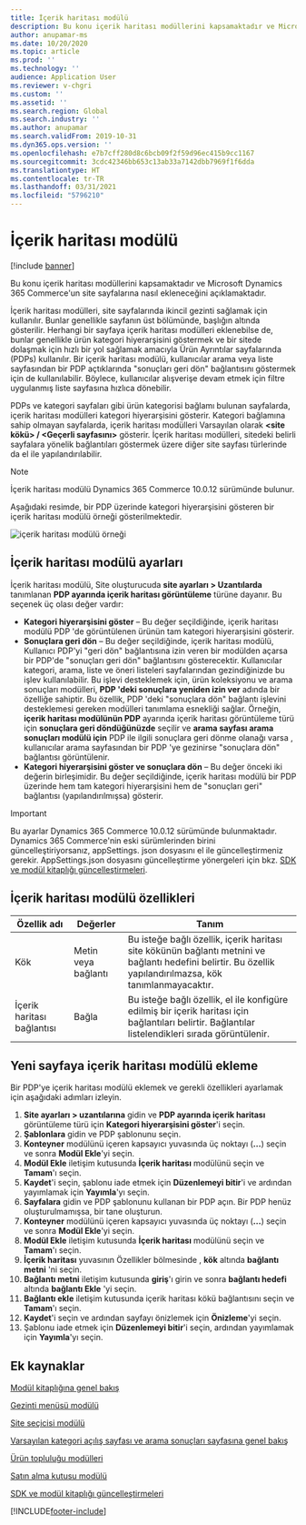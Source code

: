 ```yaml
---
title: İçerik haritası modülü
description: Bu konu içerik haritası modüllerini kapsamaktadır ve Microsoft Dynamics 365 Commerce'un site sayfalarına nasıl ekleneceğini açıklamaktadır.
author: anupamar-ms
ms.date: 10/20/2020
ms.topic: article
ms.prod: ''
ms.technology: ''
audience: Application User
ms.reviewer: v-chgri
ms.custom: ''
ms.assetid: ''
ms.search.region: Global
ms.search.industry: ''
ms.author: anupamar
ms.search.validFrom: 2019-10-31
ms.dyn365.ops.version: ''
ms.openlocfilehash: e7b7cff280d8c6bcb09f2f59d96ec415b9cc1167
ms.sourcegitcommit: 3cdc42346bb653c13ab33a7142dbb7969f1f6dda
ms.translationtype: HT
ms.contentlocale: tr-TR
ms.lasthandoff: 03/31/2021
ms.locfileid: "5796210"
---
```

# <a name="breadcrumb-module"></a>İçerik haritası modülü

[!include [banner](includes/banner.md)]

Bu konu içerik haritası modüllerini kapsamaktadır ve Microsoft Dynamics 365 Commerce'un site sayfalarına nasıl ekleneceğini açıklamaktadır.

İçerik haritası modülleri, site sayfalarında ikincil gezinti sağlamak için kullanılır. Bunlar genellikle sayfanın üst bölümünde, başlığın altında gösterilir. Herhangi bir sayfaya içerik haritası modülleri eklenebilse de, bunlar genellikle ürün kategori hiyerarşisini göstermek ve bir sitede dolaşmak için hızlı bir yol sağlamak amacıyla Ürün Ayrıntılar sayfalarında (PDPs) kullanılır. Bir içerik haritası modülü, kullanıcılar arama veya liste sayfasından bir PDP açtıklarında "sonuçları geri dön" bağlantısını göstermek için de kullanılabilir. Böylece, kullanıcılar alışverişe devam etmek için filtre uygulanmış liste sayfasına hızlıca dönebilir.

PDPs ve kategori sayfaları gibi ürün kategorisi bağlamı bulunan sayfalarda, içerik haritası modülleri kategori hiyerarşisini gösterir. Kategori bağlamına sahip olmayan sayfalarda, içerik haritası modülleri Varsayılan olarak **&lt;site kökü&gt; / &lt;Geçerli sayfasını&gt;** gösterir. İçerik haritası modülleri, sitedeki belirli sayfalara yönelik bağlantıları göstermek üzere diğer site sayfası türlerinde da el ile yapılandırılabilir.

> [!NOTE]
> İçerik haritası modülü Dynamics 365 Commerce 10.0.12 sürümünde bulunur.

Aşağıdaki resimde, bir PDP üzerinde kategori hiyerarşisini gösteren bir içerik haritası modülü örneği gösterilmektedir.

![içerik haritası modülü örneği](./media/ecommerce-breadcrumb.PNG)

## <a name="breadcrumb-module-settings"></a>İçerik haritası modülü ayarları

İçerik haritası modülü, Site oluşturucuda **site ayarları \> Uzantılarda** tanımlanan **PDP ayarında içerik haritası görüntüleme** türüne dayanır. Bu seçenek üç olası değer vardır:

- **Kategori hiyerarşisini göster** – Bu değer seçildiğinde, içerik haritası modülü PDP 'de görüntülenen ürünün tam kategori hiyerarşisini gösterir.
- **Sonuçlara geri dön** – Bu değer seçildiğinde, içerik haritası modülü, Kullanıcı PDP'yi "geri dön" bağlantısına izin veren bir modülden açarsa bir PDP'de "sonuçları geri dön" bağlantısını gösterecektir. Kullanıcılar kategori, arama, liste ve öneri listeleri sayfalarından gezindiğinizde bu işlev kullanılabilir. Bu işlevi desteklemek için, ürün koleksiyonu ve arama sonuçları modülleri, **PDP 'deki sonuçlara yeniden izin ver** adında bir özelliğe sahiptir. Bu özellik, PDP 'deki "sonuçlara dön" bağlantı işlevini desteklemesi gereken modülleri tanımlama esnekliği sağlar. Örneğin, **içerik haritası modülünün PDP** ayarında içerik haritası görüntüleme türü için **sonuçlara geri döndüğünüzde** seçilir ve **arama sayfası arama sonuçları modülü için** PDP ile ilgili sonuçlara geri dönme olanağı varsa , kullanıcılar arama sayfasından bir PDP 'ye gezinirse "sonuçlara dön" bağlantısı görüntülenir.
- **Kategori hiyerarşisini göster ve sonuçlara dön** – Bu değer önceki iki değerin birleşimidir. Bu değer seçildiğinde, içerik haritası modülü bir PDP üzerinde hem tam kategori hiyerarşisini hem de "sonuçları geri" bağlantısı (yapılandırılmışsa) gösterir.

> [!IMPORTANT]
> Bu ayarlar Dynamics 365 Commerce 10.0.12 sürümünde bulunmaktadır. Dynamics 365 Commerce'nin eski sürümlerinden birini güncelleştiriyorsanız, appSettings. json dosyasını el ile güncelleştirmeniz gerekir. AppSettings.json dosyasını güncelleştirme yönergeleri için bkz. [SDK ve modül kitaplığı güncelleştirmeleri](e-commerce-extensibility/sdk-updates.md#update-the-appsettingsjson-file).

## <a name="breadcrumb-module-properties"></a>İçerik haritası modülü özellikleri

| Özellik adı | Değerler | Tanım |
|---------------|--------|-------------|
| Kök | Metin veya bağlantı| Bu isteğe bağlı özellik, içerik haritası site kökünün bağlantı metnini ve bağlantı hedefini belirtir. Bu özellik yapılandırılmazsa, kök tanımlanmayacaktır. |
| İçerik haritası bağlantısı | Bağla | Bu isteğe bağlı özellik, el ile konfigüre edilmiş bir içerik haritası için bağlantıları belirtir. Bağlantılar listelendikleri sırada görüntülenir. |

## <a name="add-a-breadcrumb-module-to-a-new-page"></a>Yeni sayfaya içerik haritası modülü ekleme

Bir PDP'ye içerik haritası modülü eklemek ve gerekli özellikleri ayarlamak için aşağıdaki adımları izleyin.

1. **Site ayarları \> uzantılarına** gidin ve **PDP ayarında içerik haritası** görüntüleme türü için **Kategori hiyerarşisini göster**'i seçin.
1. **Şablonlara** gidin ve PDP şablonunu seçin.
1. **Konteyner** modülünü içeren kapsayıcı yuvasında üç noktayı (**...**) seçin ve sonra **Modül Ekle**'yi seçin.
1. **Modül Ekle** iletişim kutusunda **İçerik haritası** modülünü seçin ve **Tamam**'ı seçin.
1. **Kaydet**'i seçin, şablonu iade etmek için **Düzenlemeyi bitir**'i ve ardından yayımlamak için **Yayımla**'yı seçin.
1. **Sayfalara** gidin ve PDP şablonunu kullanan bir PDP açın. Bir PDP henüz oluşturulmamışsa, bir tane oluşturun.
1. **Konteyner** modülünü içeren kapsayıcı yuvasında üç noktayı (**...**) seçin ve sonra **Modül Ekle**'yi seçin.
1. **Modül Ekle** iletişim kutusunda **İçerik haritası** modülünü seçin ve **Tamam**'ı seçin.
1. **İçerik haritası** yuvasının Özellikler bölmesinde , **kök** altında **bağlantı metni** 'ni seçin.
1. **Bağlantı metni** iletişim kutusunda **giriş**'ı girin ve sonra **bağlantı hedefi** altında **bağlantı Ekle** 'yi seçin.
1. **Bağlantı ekle** iletişim kutusunda içerik haritası kökü bağlantısını seçin ve **Tamam**'ı seçin.
1. **Kaydet**'i seçin ve ardından sayfayı önizlemek için **Önizleme**'yi seçin.
1. Şablonu iade etmek için **Düzenlemeyi bitir**'i seçin, ardından yayımlamak için **Yayımla**'yı seçin.

## <a name="additional-resources"></a>Ek kaynaklar

[Modül kitaplığına genel bakış](starter-kit-overview.md)

[Gezinti menüsü modülü](nav-menu-module.md)

[Site seçicisi modülü](site-selector.md)

[Varsayılan kategori açılış sayfası ve arama sonuçları sayfasına genel bakış](category-search-page-overview.md)

[Ürün topluluğu modülleri](product-collection-module-overview.md)

[Satın alma kutusu modülü](add-buy-box.md)

[SDK ve modül kitaplığı güncelleştirmeleri](e-commerce-extensibility/sdk-updates.md)


[!INCLUDE[footer-include](../includes/footer-banner.md)]